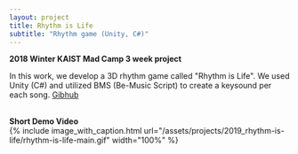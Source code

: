 ```yaml
---
layout: project
title: Rhythm is Life
subtitle: "Rhythm game (Unity, C#)"
---
```

<script src="https://cdn.mathjax.org/mathjax/latest/MathJax.js?config=TeX-AMS-MML_HTMLorMML" type="text/javascript"></script>

**2018 Winter KAIST Mad Camp 3 week project**

In this work, we develop a 3D rhythm game called "Rhythm is Life". We used Unity (C#) and utilized BMS (Be-Music Script) to create a keysound per each song. [Gibhub](https://github.com/Soulmates2/PC_Rhythm_is_Life)
<br/> &nbsp;&nbsp;&nbsp;&nbsp;

**Short Demo Video** <br/>
{%
	include image_with_caption.html
	url="/assets/projects/2019_rhythm-is-life/rhythm-is-life-main.gif"
	width="100%"
%}
<br/> &nbsp;&nbsp;&nbsp;&nbsp;

